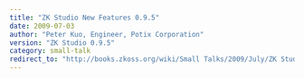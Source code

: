 ```yaml
---
title: "ZK Studio New Features 0.9.5"
date: 2009-07-03
author: "Peter Kuo, Engineer, Potix Corporation"
version: "ZK Studio 0.9.5"
category: small-talk
redirect_to: "http://books.zkoss.org/wiki/Small Talks/2009/July/ZK Studio New Features 0.9.5"
---
```


